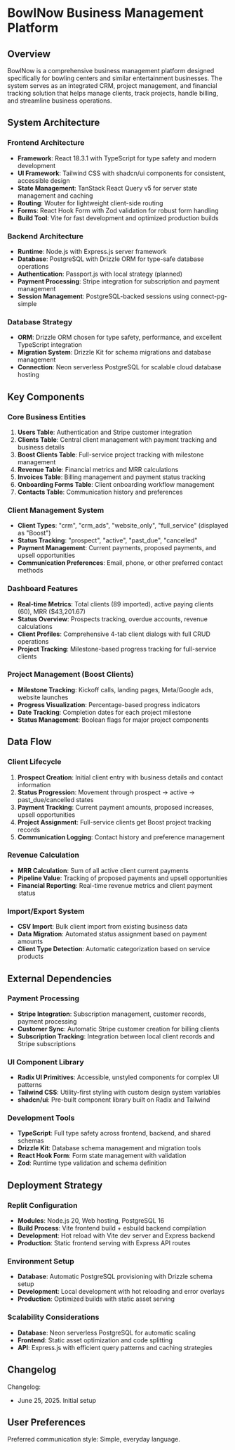 # BowlNow Business Management Platform

## Overview

BowlNow is a comprehensive business management platform designed specifically for bowling centers and similar entertainment businesses. The system serves as an integrated CRM, project management, and financial tracking solution that helps manage clients, track projects, handle billing, and streamline business operations.

## System Architecture

### Frontend Architecture
- **Framework**: React 18.3.1 with TypeScript for type safety and modern development
- **UI Framework**: Tailwind CSS with shadcn/ui components for consistent, accessible design
- **State Management**: TanStack React Query v5 for server state management and caching
- **Routing**: Wouter for lightweight client-side routing
- **Forms**: React Hook Form with Zod validation for robust form handling
- **Build Tool**: Vite for fast development and optimized production builds

### Backend Architecture
- **Runtime**: Node.js with Express.js server framework
- **Database**: PostgreSQL with Drizzle ORM for type-safe database operations
- **Authentication**: Passport.js with local strategy (planned)
- **Payment Processing**: Stripe integration for subscription and payment management
- **Session Management**: PostgreSQL-backed sessions using connect-pg-simple

### Database Strategy
- **ORM**: Drizzle ORM chosen for type safety, performance, and excellent TypeScript integration
- **Migration System**: Drizzle Kit for schema migrations and database management
- **Connection**: Neon serverless PostgreSQL for scalable cloud database hosting

## Key Components

### Core Business Entities
1. **Users Table**: Authentication and Stripe customer integration
2. **Clients Table**: Central client management with payment tracking and business details
3. **Boost Clients Table**: Full-service project tracking with milestone management
4. **Revenue Table**: Financial metrics and MRR calculations
5. **Invoices Table**: Billing management and payment status tracking
6. **Onboarding Forms Table**: Client onboarding workflow management
7. **Contacts Table**: Communication history and preferences

### Client Management System
- **Client Types**: "crm", "crm_ads", "website_only", "full_service" (displayed as "Boost")
- **Status Tracking**: "prospect", "active", "past_due", "cancelled"
- **Payment Management**: Current payments, proposed payments, and upsell opportunities
- **Communication Preferences**: Email, phone, or other preferred contact methods

### Dashboard Features
- **Real-time Metrics**: Total clients (89 imported), active paying clients (60), MRR ($43,201.67)
- **Status Overview**: Prospects tracking, overdue accounts, revenue calculations
- **Client Profiles**: Comprehensive 4-tab client dialogs with full CRUD operations
- **Project Tracking**: Milestone-based progress tracking for full-service clients

### Project Management (Boost Clients)
- **Milestone Tracking**: Kickoff calls, landing pages, Meta/Google ads, website launches
- **Progress Visualization**: Percentage-based progress indicators
- **Date Tracking**: Completion dates for each project milestone
- **Status Management**: Boolean flags for major project components

## Data Flow

### Client Lifecycle
1. **Prospect Creation**: Initial client entry with business details and contact information
2. **Status Progression**: Movement through prospect → active → past_due/cancelled states
3. **Payment Tracking**: Current payment amounts, proposed increases, upsell opportunities
4. **Project Assignment**: Full-service clients get Boost project tracking records
5. **Communication Logging**: Contact history and preference management

### Revenue Calculation
- **MRR Calculation**: Sum of all active client current payments
- **Pipeline Value**: Tracking of proposed payments and upsell opportunities
- **Financial Reporting**: Real-time revenue metrics and client payment status

### Import/Export System
- **CSV Import**: Bulk client import from existing business data
- **Data Migration**: Automated status assignment based on payment amounts
- **Client Type Detection**: Automatic categorization based on service products

## External Dependencies

### Payment Processing
- **Stripe Integration**: Subscription management, customer records, payment processing
- **Customer Sync**: Automatic Stripe customer creation for billing clients
- **Subscription Tracking**: Integration between local client records and Stripe subscriptions

### UI Component Library
- **Radix UI Primitives**: Accessible, unstyled components for complex UI patterns
- **Tailwind CSS**: Utility-first styling with custom design system variables
- **shadcn/ui**: Pre-built component library built on Radix and Tailwind

### Development Tools
- **TypeScript**: Full type safety across frontend, backend, and shared schemas
- **Drizzle Kit**: Database schema management and migration tools
- **React Hook Form**: Form state management with validation
- **Zod**: Runtime type validation and schema definition

## Deployment Strategy

### Replit Configuration
- **Modules**: Node.js 20, Web hosting, PostgreSQL 16
- **Build Process**: Vite frontend build + esbuild backend compilation
- **Development**: Hot reload with Vite dev server and Express backend
- **Production**: Static frontend serving with Express API routes

### Environment Setup
- **Database**: Automatic PostgreSQL provisioning with Drizzle schema setup
- **Development**: Local development with hot reloading and error overlays
- **Production**: Optimized builds with static asset serving

### Scalability Considerations
- **Database**: Neon serverless PostgreSQL for automatic scaling
- **Frontend**: Static asset optimization and code splitting
- **API**: Express.js with efficient query patterns and caching strategies

## Changelog

Changelog:
- June 25, 2025. Initial setup

## User Preferences

Preferred communication style: Simple, everyday language.